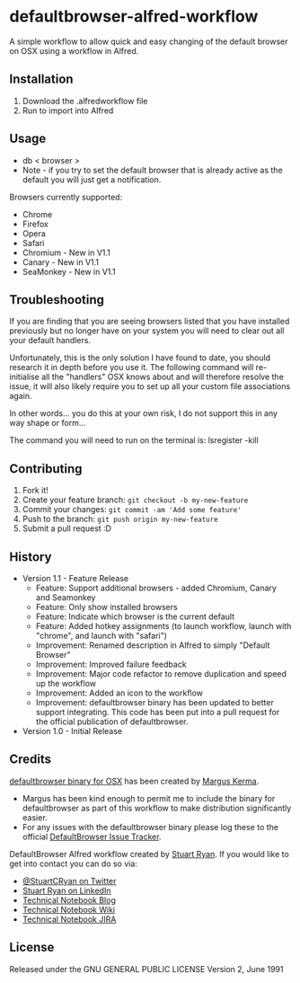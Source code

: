# defaultbrowser-alfred-workflow
A simple workflow to allow quick and easy changing of the default browser on OSX using a workflow in Alfred.

## Installation

1. Download the .alfredworkflow file
2. Run to import into Alfred

## Usage

* db < browser >
* Note - if you try to set the default browser that is already active as the default you will just get a notification.

Browsers currently supported:
* Chrome
* Firefox
* Opera
* Safari
* Chromium - New in V1.1
* Canary - New in V1.1
* SeaMonkey - New in V1.1

## Troubleshooting

If you are finding that you are seeing browsers listed that you have installed previously but no longer have on your system you will need to clear out all your default handlers.

Unfortunately, this is the only solution I have found to date, you should research it in depth before you use it. The following command will re-initialise all the "handlers" OSX knows about and will therefore resolve the issue, it will also likely require you to set up all your custom file associations again.

In other words... you do this at your own risk, I do not support this in any way shape or form...

The command you will need to run on the terminal is:
lsregister -kill

## Contributing

1. Fork it!
2. Create your feature branch: `git checkout -b my-new-feature`
3. Commit your changes: `git commit -am 'Add some feature'`
4. Push to the branch: `git push origin my-new-feature`
5. Submit a pull request :D

## History

* Version 1.1 - Feature Release
	* Feature: Support additional browsers - added Chromium, Canary and Seamonkey
	* Feature: Only show installed browsers
	* Feature: Indicate which browser is the current default
	* Feature: Added hotkey assignments (to launch workflow, launch with "chrome", and launch with "safari")
	* Improvement: Renamed description in Alfred to simply "Default Browser"
	* Improvement: Improved failure feedback
	* Improvement: Major code refactor to remove duplication and speed up the workflow
	* Improvement: Added  an icon to the workflow
	* Improvement: defaultbrowser binary has been updated to better support integrating. This code has been put into a pull request for the official publication of defaultbrowser.
* Version 1.0 - Initial Release

## Credits

[defaultbrowser binary for OSX](https://github.com/kerma/defaultbrowser) has been created by [Margus Kerma](https://github.com/kerma).
* Margus has been kind enough to permit me to include the binary for defaultbrowser as part of this workflow to make distribution significantly easier.
* For any issues with the defaultbrowser binary please log these to the official [DefaultBrowser Issue Tracker](https://github.com/kerma/defaultbrowser).

DefaultBrowser Alfred workflow created by [Stuart Ryan](http://stuartryan.com). If you would like to get into contact you can do so via:
* [@StuartCRyan on Twitter](http://twitter.com/stuartcryan)
* [Stuart Ryan on LinkedIn](https://au.linkedin.com/in/stuartcryan)
* [Technical Notebook Blog](http://technicalnotebook.com)
* [Technical Notebook Wiki](http://technicalnotebook.com/wiki)
* [Technical Notebook JIRA](http://technicalnotebook.com/jira)

## License

Released under the GNU GENERAL PUBLIC LICENSE Version 2, June 1991